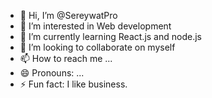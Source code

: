 - 👋 Hi, I’m @SereywatPro
- 👀 I’m interested in Web development
- 🌱 I’m currently learning React.js and node.js
- 💞️ I’m looking to collaborate on myself
- 📫 How to reach me ...
- 😄 Pronouns: ...
- ⚡ Fun fact: I like business.

<!---
SereywatPro/SereywatPro is a ✨ special ✨ repository because its `README.md` (this file) appears on your GitHub profile.
You can click the Preview link to take a look at your changes.
--->
